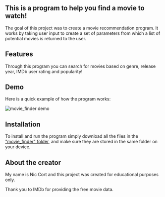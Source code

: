 ## This is a program to help you find a movie to watch!
The goal of this project was to create a movie recommendation program. It works by taking user input to create a set of parameters from which a list of potential movies is returned to the user. 
## Features
Through this program you can search for movies based on genre, release year, IMDb user rating and popularity!
## Demo
Here is a quick example of how the program works:

![movie_finder demo](https://github.com/nicc00/movie-finder/blob/master/site_photos/movie_finder_example.png "movie_finder demo")
## Installation 
To install and run the program simply download all the files in the ["movie_finder" folder](https://github.com/nicc00/movie-finder/tree/master/movie_finder), and make sure they are stored in the same folder on your device.
## About the creator
My name is Nic Cort and this project was created for educational purposes only. 

Thank you to IMDb for providing the free movie data.
